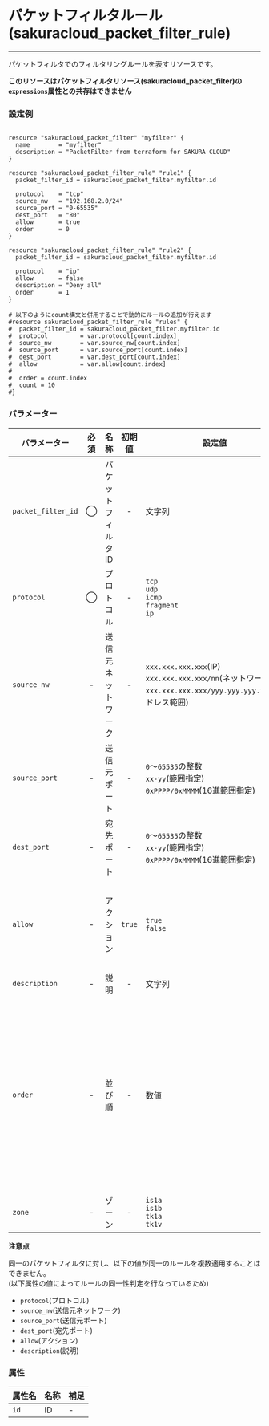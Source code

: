 # パケットフィルタルール(sakuracloud_packet_filter_rule)

---

パケットフィルタでのフィルタリングルールを表すリソースです。  
  
**このリソースはパケットフィルタリソース(sakuracloud_packet_filter)の`expressions`属性との共存はできません**


### 設定例

```hcl

resource "sakuracloud_packet_filter" "myfilter" {
  name        = "myfilter"
  description = "PacketFilter from terraform for SAKURA CLOUD"
}

resource "sakuracloud_packet_filter_rule" "rule1" {
  packet_filter_id = sakuracloud_packet_filter.myfilter.id

  protocol    = "tcp"
  source_nw   = "192.168.2.0/24"
  source_port = "0-65535"
  dest_port   = "80"
  allow       = true
  order       = 0
}

resource "sakuracloud_packet_filter_rule" "rule2" {
  packet_filter_id = sakuracloud_packet_filter.myfilter.id

  protocol    = "ip"
  allow       = false
  description = "Deny all"
  order       = 1
}

# 以下のようにcount構文と併用することで動的にルールの追加が行えます
#resource sakuracloud_packet_filter_rule "rules" {
#  packet_filter_id = sakuracloud_packet_filter.myfilter.id
#  protocol         = var.protocol[count.index]
#  source_nw        = var.source_nw[count.index]
#  source_port      = var.source_port[count.index]
#  dest_port        = var.dest_port[count.index]
#  allow            = var.allow[count.index]
#
#  order = count.index
#  count = 10
#}

```

### パラメーター

|パラメーター     |必須  |名称             |初期値     |設定値                    |補足                                          |
|---------------|:---:|----------------|:--------:|------------------------|----------------------------------------------|
| `packet_filter_id`| ◯   | パケットフィルタID | -        | 文字列| - |
| `protocol`    | ◯   | プロトコル       | -        | `tcp`<br />`udp`<br />`icmp`<br />`fragment`<br />`ip`| - |
| `source_nw`   | -   | 送信元ネットワーク | -       | `xxx.xxx.xxx.xxx`(IP)<br />`xxx.xxx.xxx.xxx/nn`(ネットワーク)<br />`xxx.xxx.xxx.xxx/yyy.yyy.yyy.yyy`(アドレス範囲)  | 空欄の場合はANY |
| `source_port` | -   | 送信元ポート      | -       | `0`〜`65535`の整数<br />`xx-yy`(範囲指定)<br />`0xPPPP/0xMMMM`(16進範囲指定) | 空欄の場合はANY |
| `dest_port`   | -   | 宛先ポート       | -        | `0`〜`65535`の整数<br />`xx-yy`(範囲指定)<br />`0xPPPP/0xMMMM`(16進範囲指定) | 空欄の場合はANY |
| `allow`       | -   | アクション       | `true`        | `true`<br />`false` | `true`の場合ALLOW動作<br />`false`の場合DENY動作 |
| `description` | -   | 説明            | -        | 文字列 | - |
| `order`       | -   | 並び順           | -        | 数値| 同一のパケットフィルタに対し同一のorderを持つルールを複数適用した場合の並び順は不定となります。 |
| `zone`            | -   | ゾーン | - | `is1a`<br />`is1b`<br />`tk1a`<br />`tk1v` | - |

**注意点**

同一のパケットフィルタに対し、以下の値が同一のルールを複数適用することはできません。  
(以下属性の値によってルールの同一性判定を行なっているため)

- `protocol`(プロトコル)   
- `source_nw`(送信元ネットワーク)
- `source_port`(送信元ポート)
- `dest_port`(宛先ポート)
- `allow`(アクション)
- `description`(説明)

### 属性

|属性名          | 名称             | 補足                                        |
|---------------|-----------------|--------------------------------------------|
| `id`          | ID              | -                                          |

